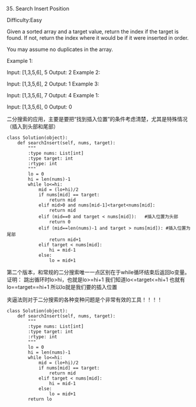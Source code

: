 35. Search Insert Position

Difficulty:Easy

Given a sorted array and a target value, return the index if the target is found. If not, return the index where it would be if it were inserted in order.

You may assume no duplicates in the array.

Example 1:

Input: [1,3,5,6], 5
Output: 2
Example 2:

Input: [1,3,5,6], 2
Output: 1
Example 3:

Input: [1,3,5,6], 7
Output: 4
Example 1:

Input: [1,3,5,6], 0
Output: 0

二分搜索的应用，主要是要把“找到插入位置”的条件考虑清楚，尤其是特殊情况（插入到头部和尾部）
```
class Solution(object):
    def searchInsert(self, nums, target):
        """
        :type nums: List[int]
        :type target: int
        :rtype: int
        """
        lo = 0
        hi = len(nums)-1
        while lo<=hi:
            mid = (lo+hi)/2
            if nums[mid] == target:
                return mid
            elif mid>0 and nums[mid-1]<target<nums[mid]:
                return mid
            elif (mid==0 and target < nums[mid]):   #插入位置为头部
                return 0
            elif (mid==len(nums)-1 and target > nums[mid]): #插入位置为尾部
                return mid+1
            elif target < nums[mid]:
                hi = mid-1
            else:
                lo = mid+1
```

第二个版本，和常规的二分搜索唯一一点区别在于while循环结束后返回lo变量。
证明：
跳出循环时lo>hi，也就是lo>=hi+1
我们知道lo<=target<=hi+1
也就有lo==target==hi+1
所以lo就是我们要的插入位置

夹逼法则对于二分搜索的各种变种问题是个非常有效的工具！！！！

```
class Solution(object):
    def searchInsert(self, nums, target):
        """
        :type nums: List[int]
        :type target: int
        :rtype: int
        """
        lo = 0
        hi = len(nums)-1
        while lo<=hi:
            mid = (lo+hi)/2
            if nums[mid] == target:
                return mid
            elif target < nums[mid]:
                hi = mid-1
            else:
                lo = mid+1
        return lo
```
